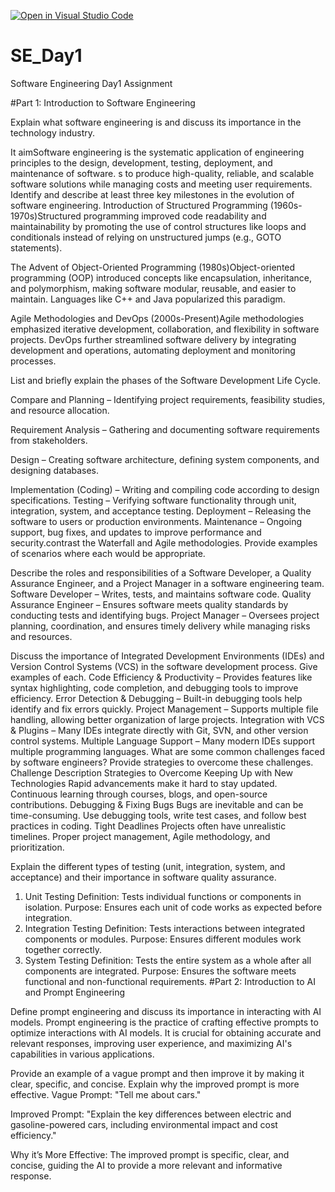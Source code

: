 [![Open in Visual Studio Code](https://classroom.github.com/assets/open-in-vscode-2e0aaae1b6195c2367325f4f02e2d04e9abb55f0b24a779b69b11b9e10269abc.svg)](https://classroom.github.com/online_ide?assignment_repo_id=18369307&assignment_repo_type=AssignmentRepo)
# SE_Day1
Software Engineering Day1 Assignment

#Part 1: Introduction to Software Engineering

Explain what software engineering is and discuss its importance in the technology industry.

It aimSoftware engineering is the systematic application of engineering principles to the design, development, testing, deployment, and maintenance of software. s to produce high-quality, reliable, and scalable software solutions while managing costs and meeting user requirements.
Identify and describe at least three key milestones in the evolution of software engineering.
Introduction of Structured Programming (1960s-1970s)Structured programming improved code readability and maintainability by promoting the use of control structures like loops and conditionals instead of relying on unstructured jumps (e.g., GOTO statements).

The Advent of Object-Oriented Programming (1980s)Object-oriented programming (OOP) introduced concepts like encapsulation, inheritance, and polymorphism, making software modular, reusable, and easier to maintain. Languages like C++ and Java popularized this paradigm.

Agile Methodologies and DevOps (2000s-Present)Agile methodologies emphasized iterative development, collaboration, and flexibility in software projects. DevOps further streamlined software delivery by integrating development and operations, automating deployment and monitoring processes.

List and briefly explain the phases of the Software Development Life Cycle.

Compare and Planning – Identifying project requirements, feasibility studies, and resource allocation.

Requirement Analysis – Gathering and documenting software requirements from stakeholders.

Design – Creating software architecture, defining system components, and designing databases.

Implementation (Coding) – Writing and compiling code according to design specifications.
Testing – Verifying software functionality through unit, integration, system, and acceptance testing.
Deployment – Releasing the software to users or production environments.
Maintenance – Ongoing support, bug fixes, and updates to improve performance and security.contrast the Waterfall and Agile methodologies. Provide examples of scenarios where each would be appropriate.


Describe the roles and responsibilities of a Software Developer, a Quality Assurance Engineer, and a Project Manager in a software engineering team.
Software Developer – Writes, tests, and maintains software code.
Quality Assurance Engineer – Ensures software meets quality standards by conducting tests and identifying bugs.
Project Manager – Oversees project planning, coordination, and ensures timely delivery while managing risks and resources.

Discuss the importance of Integrated Development Environments (IDEs) and Version Control Systems (VCS) in the software development process. Give examples of each.
Code Efficiency & Productivity – Provides features like syntax highlighting, code completion, and debugging tools to improve efficiency.
Error Detection & Debugging – Built-in debugging tools help identify and fix errors quickly.
Project Management – Supports multiple file handling, allowing better organization of large projects.
Integration with VCS & Plugins – Many IDEs integrate directly with Git, SVN, and other version control systems.
Multiple Language Support – Many modern IDEs support multiple programming languages.
What are some common challenges faced by software engineers? Provide strategies to overcome these challenges.
Challenge	Description	Strategies to Overcome
Keeping Up with New Technologies	Rapid advancements make it hard to stay updated.	Continuous learning through courses, blogs, and open-source contributions.
Debugging & Fixing Bugs	Bugs are inevitable and can be time-consuming.	Use debugging tools, write test cases, and follow best practices in coding.
Tight Deadlines	Projects often have unrealistic timelines.	Proper project management, Agile methodology, and prioritization.

Explain the different types of testing (unit, integration, system, and acceptance) and their importance in software quality assurance.
1. Unit Testing
Definition: Tests individual functions or components in isolation.
Purpose: Ensures each unit of code works as expected before integration.
2. Integration Testing
Definition: Tests interactions between integrated components or modules.
Purpose: Ensures different modules work together correctly.
3. System Testing
Definition: Tests the entire system as a whole after all components are integrated.
Purpose: Ensures the software meets functional and non-functional requirements.
#Part 2: Introduction to AI and Prompt Engineering


Define prompt engineering and discuss its importance in interacting with AI models.
Prompt engineering is the practice of crafting effective prompts to optimize interactions with AI models. It is crucial for obtaining accurate and relevant responses, improving user experience, and maximizing AI's capabilities in various applications.

Provide an example of a vague prompt and then improve it by making it clear, specific, and concise. Explain why the improved prompt is more effective.
Vague Prompt: "Tell me about cars."

Improved Prompt: "Explain the key differences between electric and gasoline-powered cars, including environmental impact and cost efficiency."

Why it’s More Effective: The improved prompt is specific, clear, and concise, guiding the AI to provide a more relevant and informative response.

